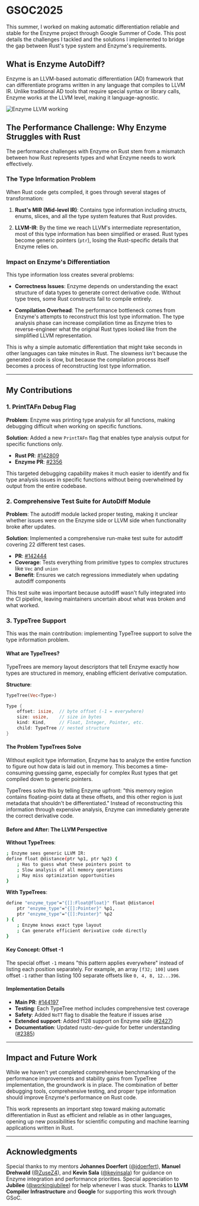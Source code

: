# GSOC2025


This summer, I worked on making automatic differentiation reliable and stable for the Enzyme project through Google Summer of Code. This post details the challenges I tackled and the solutions I implemented to bridge the gap between Rust's type system and Enzyme's requirements.

## What is Enzyme AutoDiff?

Enzyme is an LLVM-based automatic differentiation (AD) framework that can differentiate programs written in any language that compiles to LLVM IR. Unlike traditional AD tools that require special syntax or library calls, Enzyme works at the LLVM level, making it language-agnostic.

![Enzyme LLVM working](https://hc-cdn.hel1.your-objectstorage.com/s/v3/16f6ff1d1a6c876593f082b5fd7f43f6532b578c_image.png)

## The Performance Challenge: Why Enzyme Struggles with Rust

The performance challenges with Enzyme on Rust stem from a mismatch between how Rust represents types and what Enzyme needs to work effectively.

### The Type Information Problem

When Rust code gets compiled, it goes through several stages of transformation:

1. **Rust's MIR (Mid-level IR)**: Contains type information including structs, enums, slices, and all the type system features that Rust provides.

2. **LLVM-IR**: By the time we reach LLVM's intermediate representation, most of this type information has been simplified or erased. Rust types become generic pointers (`ptr`), losing the Rust-specific details that Enzyme relies on.

### Impact on Enzyme's Differentiation

This type information loss creates several problems:

- **Correctness Issues**: Enzyme depends on understanding the exact structure of data types to generate correct derivative code. Without type trees, some Rust constructs fail to compile entirely.

- **Compilation Overhead**: The performance bottleneck comes from Enzyme's attempts to reconstruct this lost type information. The type analysis phase can increase compilation time as Enzyme tries to reverse-engineer what the original Rust types looked like from the simplified LLVM representation.

This is why a simple automatic differentiation that might take seconds in other languages can take minutes in Rust. The slowness isn't because the generated code is slow, but because the compilation process itself becomes a process of reconstructing lost type information.

---

## My Contributions

### 1. PrintTAFn Debug Flag

**Problem**: Enzyme was printing type analysis for all functions, making debugging difficult when working on specific functions.

**Solution**: Added a new `PrintTAFn` flag that enables type analysis output for specific functions only.

- **Rust PR**: [#142809](https://github.com/rust-lang/rust/pull/142809)
- **Enzyme PR**: [#2356](https://github.com/EnzymeAD/Enzyme/pull/2356)

This targeted debugging capability makes it much easier to identify and fix type analysis issues in specific functions without being overwhelmed by output from the entire codebase.

### 2. Comprehensive Test Suite for AutoDiff Module

**Problem**: The autodiff module lacked proper testing, making it unclear whether issues were on the Enzyme side or LLVM side when functionality broke after updates.

**Solution**: Implemented a comprehensive run-make test suite for autodiff covering 22 different test cases.

- **PR**: [#142444](https://github.com/rust-lang/rust/pull/142444)
- **Coverage**: Tests everything from primitive types to complex structures like `Vec` and `union`
- **Benefit**: Ensures we catch regressions immediately when updating autodiff components

This test suite was important because autodiff wasn't fully integrated into the CI pipeline, leaving maintainers uncertain about what was broken and what worked.

### 3. TypeTree Support

This was the main contribution: implementing TypeTree support to solve the type information problem.

#### What are TypeTrees?

TypeTrees are memory layout descriptors that tell Enzyme exactly how types are structured in memory, enabling efficient derivative computation.

**Structure**:
```rust
TypeTree(Vec<Type>)

Type {
    offset: isize,  // byte offset (-1 = everywhere)
    size: usize,    // size in bytes
    kind: Kind,     // Float, Integer, Pointer, etc.
    child: TypeTree // nested structure
}
```


#### The Problem TypeTrees Solve

Without explicit type information, Enzyme has to analyze the entire function to figure out how data is laid out in memory. This becomes a time-consuming guessing game, especially for complex Rust types that get compiled down to generic pointers.

TypeTrees solve this by telling Enzyme upfront: "this memory region contains floating-point data at these offsets, and this other region is just metadata that shouldn't be differentiated." Instead of reconstructing this information through expensive analysis, Enzyme can immediately generate the correct derivative code.

#### Before and After: The LLVM Perspective

**Without TypeTrees**:
```bash
; Enzyme sees generic LLVM IR:
define float @distance(ptr %p1, ptr %p2) {
    ; Has to guess what these pointers point to
    ; Slow analysis of all memory operations
    ; May miss optimization opportunities
}
```

**With TypeTrees**:
```bash
define "enzyme_type"="{[]:Float@float}" float @distance(
    ptr "enzyme_type"="{[]:Pointer}" %p1,
    ptr "enzyme_type"="{[]:Pointer}" %p2
) {
    ; Enzyme knows exact type layout
    ; Can generate efficient derivative code directly
}
```

#### Key Concept: Offset -1

The special offset `-1` means "this pattern applies everywhere" instead of listing each position separately. For example, an array `[f32; 100]` uses offset `-1` rather than listing 100 separate offsets like `0, 4, 8, 12...396`.

#### Implementation Details

- **Main PR**: [#144197](https://github.com/rust-lang/rust/pull/144197)
- **Testing**: Each TypeTree method includes comprehensive test coverage
- **Safety**: Added `NoTT` flag to disable the feature if issues arise
- **Extended support**: Added f128 support on Enzyme side ([#2427](https://github.com/EnzymeAD/Enzyme/pull/2427))
- **Documentation**: Updated rustc-dev-guide for better understanding ([#2385](https://github.com/rust-lang/rustc-dev-guide/pull/2385))

---

## Impact and Future Work

While we haven't yet completed comprehensive benchmarking of the performance improvements and stability gains from TypeTree implementation, the groundwork is in place. The combination of better debugging tools, comprehensive testing, and proper type information should improve Enzyme's performance on Rust code.

This work represents an important step toward making automatic differentiation in Rust as efficient and reliable as in other languages, opening up new possibilities for scientific computing and machine learning applications written in Rust.

---

## Acknowledgments

Special thanks to my mentors **Johannes Doerfert** ([@jdoerfert](https://github.com/jdoerfert)), **Manuel Drehwald** ([@ZuseZ4](https://github.com/ZuseZ4)), and **Kevin Sala** ([@kevinsala](https://github.com/kevinsala)) for guidance on Enzyme integration and performance priorities. Special appreciation to **Jubilee** ([@workingjubilee](https://github.com/workingjubilee)) for help whenever I was stuck. Thanks to **LLVM Compiler Infrastructure** and **Google** for supporting this work through GSoC.
